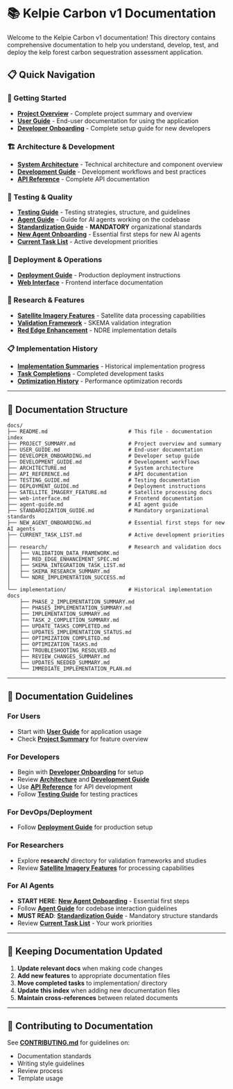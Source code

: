 # 📚 Kelpie Carbon v1 Documentation

Welcome to the Kelpie Carbon v1 documentation! This directory contains comprehensive documentation to help you understand, develop, test, and deploy the kelp forest carbon sequestration assessment application.

## 📋 Quick Navigation

### 🏁 Getting Started
- **[Project Overview](PROJECT_SUMMARY.md)** - Complete project summary and overview
- **[User Guide](USER_GUIDE.md)** - End-user documentation for using the application
- **[Developer Onboarding](DEVELOPER_ONBOARDING.md)** - Complete setup guide for new developers

### 🏗️ Architecture & Development
- **[System Architecture](ARCHITECTURE.md)** - Technical architecture and component overview
- **[Development Guide](DEVELOPMENT_GUIDE.md)** - Development workflows and best practices
- **[API Reference](API_REFERENCE.md)** - Complete API documentation

### 🧪 Testing & Quality
- **[Testing Guide](TESTING_GUIDE.md)** - Testing strategies, structure, and guidelines
- **[Agent Guide](agent-guide.md)** - Guide for AI agents working on the codebase
- **[Standardization Guide](STANDARDIZATION_GUIDE.md)** - **MANDATORY** organizational standards
- **[New Agent Onboarding](NEW_AGENT_ONBOARDING.md)** - Essential first steps for new AI agents
- **[Current Task List](CURRENT_TASK_LIST.md)** - Active development priorities

### 🚀 Deployment & Operations
- **[Deployment Guide](DEPLOYMENT_GUIDE.md)** - Production deployment instructions
- **[Web Interface](web-interface.md)** - Frontend interface documentation

### 🔬 Research & Features
- **[Satellite Imagery Features](SATELLITE_IMAGERY_FEATURE.md)** - Satellite data processing capabilities
- **[Validation Framework](research/VALIDATION_DATA_FRAMEWORK.md)** - SKEMA validation integration
- **[Red Edge Enhancement](research/RED_EDGE_ENHANCEMENT_SPEC.md)** - NDRE implementation details

### 📋 Implementation History
- **[Implementation Summaries](implementation/)** - Historical implementation progress
- **[Task Completions](implementation/)** - Completed development tasks
- **[Optimization History](implementation/)** - Performance optimization records

---

## 📂 Documentation Structure

```
docs/
├── README.md                          # This file - documentation index
├── PROJECT_SUMMARY.md                 # Project overview and summary
├── USER_GUIDE.md                      # End-user documentation
├── DEVELOPER_ONBOARDING.md            # Developer setup guide
├── DEVELOPMENT_GUIDE.md               # Development workflows
├── ARCHITECTURE.md                    # System architecture
├── API_REFERENCE.md                   # API documentation
├── TESTING_GUIDE.md                   # Testing documentation
├── DEPLOYMENT_GUIDE.md                # Deployment instructions
├── SATELLITE_IMAGERY_FEATURE.md       # Satellite processing docs
├── web-interface.md                   # Frontend documentation
├── agent-guide.md                     # AI agent guide
├── STANDARDIZATION_GUIDE.md           # Mandatory organizational standards
├── NEW_AGENT_ONBOARDING.md            # Essential first steps for new AI agents
├── CURRENT_TASK_LIST.md               # Active development priorities
│
├── research/                          # Research and validation docs
│   ├── VALIDATION_DATA_FRAMEWORK.md
│   ├── RED_EDGE_ENHANCEMENT_SPEC.md
│   ├── SKEMA_INTEGRATION_TASK_LIST.md
│   ├── SKEMA_RESEARCH_SUMMARY.md
│   └── NDRE_IMPLEMENTATION_SUCCESS.md
│
└── implementation/                    # Historical implementation docs
    ├── PHASE_2_IMPLEMENTATION_SUMMARY.md
    ├── PHASE5_IMPLEMENTATION_SUMMARY.md
    ├── IMPLEMENTATION_SUMMARY.md
    ├── TASK_2_COMPLETION_SUMMARY.md
    ├── UPDATE_TASKS_COMPLETED.md
    ├── UPDATES_IMPLEMENTATION_STATUS.md
    ├── OPTIMIZATION_COMPLETED.md
    ├── OPTIMIZATION_TASKS.md
    ├── TROUBLESHOOTING_RESOLVED.md
    ├── REVIEW_CHANGES_SUMMARY.md
    ├── UPDATES_NEEDED_SUMMARY.md
    └── IMMEDIATE_IMPLEMENTATION_PLAN.md
```

---

## 🎯 Documentation Guidelines

### For Users
- Start with **[User Guide](USER_GUIDE.md)** for application usage
- Check **[Project Summary](PROJECT_SUMMARY.md)** for feature overview

### For Developers
- Begin with **[Developer Onboarding](DEVELOPER_ONBOARDING.md)** for setup
- Review **[Architecture](ARCHITECTURE.md)** and **[Development Guide](DEVELOPMENT_GUIDE.md)**
- Use **[API Reference](API_REFERENCE.md)** for API development
- Follow **[Testing Guide](TESTING_GUIDE.md)** for testing practices

### For DevOps/Deployment
- Follow **[Deployment Guide](DEPLOYMENT_GUIDE.md)** for production setup

### For Researchers
- Explore **research/** directory for validation frameworks and studies
- Review **[Satellite Imagery Features](SATELLITE_IMAGERY_FEATURE.md)** for processing capabilities

### For AI Agents
- **START HERE**: **[New Agent Onboarding](NEW_AGENT_ONBOARDING.md)** - Essential first steps
- Follow **[Agent Guide](agent-guide.md)** for codebase interaction guidelines
- **MUST READ**: **[Standardization Guide](STANDARDIZATION_GUIDE.md)** - Mandatory structure standards
- Review **[Current Task List](CURRENT_TASK_LIST.md)** - Your work priorities

---

## 🔄 Keeping Documentation Updated

1. **Update relevant docs** when making code changes
2. **Add new features** to appropriate documentation files
3. **Move completed tasks** to implementation/ directory
4. **Update this index** when adding new documentation files
5. **Maintain cross-references** between related documents

---

## 🤝 Contributing to Documentation

See **[CONTRIBUTING.md](../CONTRIBUTING.md)** for guidelines on:
- Documentation standards
- Writing style guidelines
- Review process
- Template usage
